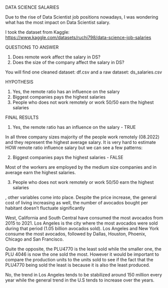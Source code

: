 DATA SCIENCE SALARIES


Due to the rise of Data Scientist job positions nowadays, I was wondering what has the most impact on Data Scientist salary.

I took the dataset from Kaggle: https://www.kaggle.com/datasets/ruchi798/data-science-job-salaries

QUESTIONS TO ANSWER
1. Does remote work affect the salary in DS?
2. Does the size of the company affect the salary in DS?

You will find one cleaned dataset: df.csv and a raw dataset: ds_salaries.csv

HYPOTHESIS
1. Yes, the remote ratio has an influence on the salary
2. Biggest companies pays the highest salaries
3. People who does not work remotely or work 50/50 earn the highest salaries


FINAL RESULTS 

1. Yes, the remote ratio has an influence on the salary - TRUE

In all three company sizes majority of the people work remotely (08.2022) and they represent the highest average salary.
It is very hard to estimate HOW remote ratio influence salary but we can see a few patterns:


2. Biggest companies pays the highest salaries - FALSE

Most of the workers are employed by the medium size companies and in average earn the highest salaries.


3. People who does not work remotely or work 50/50 earn the highest salaries

, other variables come into place. Despite the price increase, the general
cost of living increasing as well, the number of avocados bought per habitant doesn’t fluctuate significantly

West, California and South Central have consumed the most avocados from 2015 to 2021. Los Angeles is the city where the most avocados
were sold during that period (1.05 billion avocados sold). Los Angeles and New York consume the most avocados, followed by Dallas,
Houston, Phoenix, Chicago and San Francisco.

Quite the opposite, the PLU4770 is the least sold while the smaller one, the PLU 4046 is now the one sold the most. However it would be
important to compare the production units to the units sold to see if the fact that the PLU4770 being sold the least is because it is also the
least produced.

No, the trend in Los Angeles tends to be stabilized around 150 million every year while the general trend in the U.S tends to increase over the
years.
